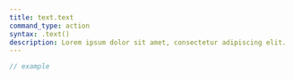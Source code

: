 ```yaml
---
title: text.text
command_type: action
syntax: .text()
description: Lorem ipsum dolor sit amet, consectetur adipiscing elit.
---
```


```javascript
// example
```